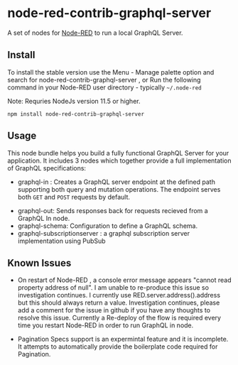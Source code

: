 # node-red-contrib-graphql-server

A set of nodes for <a href="http://nodered.org" target="_new">Node-RED</a> to run a local GraphQL Server.

## Install

To install the stable version use the Menu - Manage palette option and search for node-red-contrib-graphql-server ,
or Run the following command in your Node-RED user directory - typically `~/.node-red`

Note: Requries NodeJs version 11.5 or higher.

    npm install node-red-contrib-graphql-server

## Usage

This node bundle helps you build a fully functional GraphQL Server for your application. It includes 3 nodes which together provide a full implementation
of GraphQL specifications:

- graphql-in : Creates a GraphQL server endpoint at the defined path supporting both query and mutation operations. The endpoint serves both <code>GET</code> and <code>POST</code> requests by default.</p>
- graphql-out: Sends responses back for requests recieved from a GraphQL In node.
- graphql-schema: Configuration to define a GraphQL schema.
- graphql-subscriptionserver : a graphql subscription server implementation using PubSub

## Known Issues

- On restart of Node-RED , a console error message appears "cannot read property address of null". I am unable to re-produce this issue so investigation continues. I currently use RED.server.address().address but this should always return a value. Investigation continues, please add a comment for the issue in github if you have any thoughts to resolve this issue. Currently a Re-deploy of the flow is required every time you restart Node-RED in order to run GraphQL in node.

- Pagination Specs support is an expermintal feature and it is incomplete. It attempts to automatically provide the boilerplate code required for Pagination.